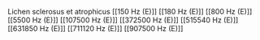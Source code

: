Lichen sclerosus et atrophicus
[[150 Hz (E)]]
[[180 Hz (E)]]
[[800 Hz (E)]]
[[5500 Hz (E)]]
[[107500 Hz (E)]]
[[372500 Hz (E)]]
[[515540 Hz (E)]]
[[631850 Hz (E)]]
[[711120 Hz (E)]]
[[907500 Hz (E)]]